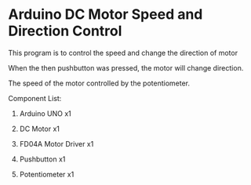 # Arduino DC Motor Speed and Direction Control

This program is to control the speed and change the direction of motor

When the then pushbutton was pressed, the motor will change direction.

The speed of the motor controlled by the potentiometer.

Component List:

1. Arduino UNO x1

2. DC Motor x1

3. FD04A Motor Driver x1 

4. Pushbutton x1

5. Potentiometer x1
